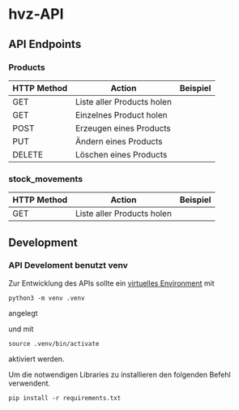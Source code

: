 # hvz-API


## API Endpoints


### Products

| HTTP Method  | Action                        | Beispiel  |
| ------------ | ----------------------------- | --------- |
| GET          | Liste aller Products holen    |           |
| GET          | Einzelnes Product holen       |           |
| POST         | Erzeugen eines Products       |           |
| PUT          | Ändern eines Products         |           |
| DELETE       | Löschen eines Products        |           |

### stock_movements
| HTTP Method  | Action                        | Beispiel  |
| ------------ | ----------------------------- | --------- |
| GET          | Liste aller Products holen    |           |



## Development

### API Develoment benutzt venv

Zur Entwicklung des APIs sollte ein [virtuelles Environment](https://packaging.python.org/tutorials/installing-packages/#creating-virtual-environments)  mit 

```shell
python3 -m venv .venv
```
angelegt

und mit 
```shell
source .venv/bin/activate
```
aktiviert werden.

Um die notwendigen Libraries zu installieren den folgenden Befehl verwendent.
```shell
pip install -r requirements.txt
```



